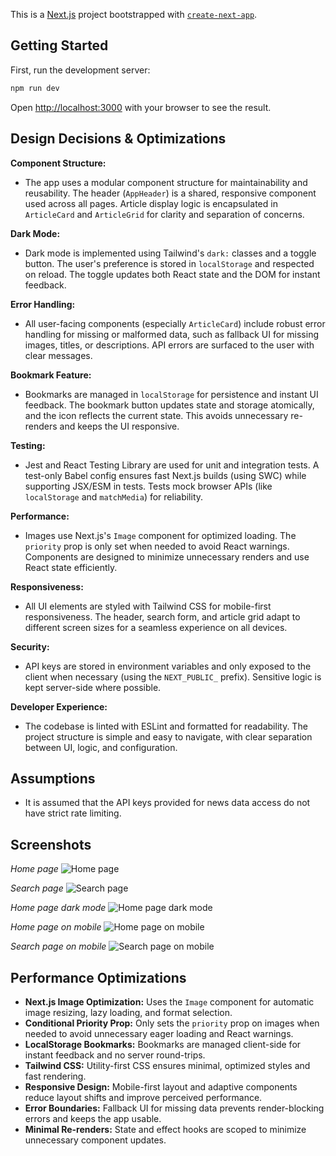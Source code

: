 This is a [Next.js](https://nextjs.org) project bootstrapped with [`create-next-app`](https://github.com/vercel/next.js/tree/canary/packages/create-next-app).

## Getting Started

First, run the development server:

```bash
npm run dev
```

Open [http://localhost:3000](http://localhost:3000) with your browser to see the result.

## Design Decisions & Optimizations

**Component Structure:**

- The app uses a modular component structure for maintainability and reusability. The header (`AppHeader`) is a shared, responsive component used across all pages. Article display logic is encapsulated in `ArticleCard` and `ArticleGrid` for clarity and separation of concerns.

**Dark Mode:**

- Dark mode is implemented using Tailwind's `dark:` classes and a toggle button. The user's preference is stored in `localStorage` and respected on reload. The toggle updates both React state and the DOM for instant feedback.

**Error Handling:**

- All user-facing components (especially `ArticleCard`) include robust error handling for missing or malformed data, such as fallback UI for missing images, titles, or descriptions. API errors are surfaced to the user with clear messages.

**Bookmark Feature:**

- Bookmarks are managed in `localStorage` for persistence and instant UI feedback. The bookmark button updates state and storage atomically, and the icon reflects the current state. This avoids unnecessary re-renders and keeps the UI responsive.

**Testing:**

- Jest and React Testing Library are used for unit and integration tests. A test-only Babel config ensures fast Next.js builds (using SWC) while supporting JSX/ESM in tests. Tests mock browser APIs (like `localStorage` and `matchMedia`) for reliability.

**Performance:**

- Images use Next.js's `Image` component for optimized loading. The `priority` prop is only set when needed to avoid React warnings. Components are designed to minimize unnecessary renders and use React state efficiently.

**Responsiveness:**

- All UI elements are styled with Tailwind CSS for mobile-first responsiveness. The header, search form, and article grid adapt to different screen sizes for a seamless experience on all devices.

**Security:**

- API keys are stored in environment variables and only exposed to the client when necessary (using the `NEXT_PUBLIC_` prefix). Sensitive logic is kept server-side where possible.

**Developer Experience:**

- The codebase is linted with ESLint and formatted for readability. The project structure is simple and easy to navigate, with clear separation between UI, logic, and configuration.

## Assumptions

- It is assumed that the API keys provided for news data access do not have strict rate limiting.

## Screenshots

_Home page_
![Home page](screenshots/home.png)

_Search page_
![Search page](screenshots/search.png)

_Home page dark mode_
![Home page dark mode](screenshots/home-dark.png)

_Home page on mobile_
![Home page on mobile](screenshots/home-mobile.png)

_Search page on mobile_
![Search page on mobile](screenshots/search-mobile.png)

## Performance Optimizations

- **Next.js Image Optimization:** Uses the `Image` component for automatic image resizing, lazy loading, and format selection.
- **Conditional Priority Prop:** Only sets the `priority` prop on images when needed to avoid unnecessary eager loading and React warnings.
- **LocalStorage Bookmarks:** Bookmarks are managed client-side for instant feedback and no server round-trips.
- **Tailwind CSS:** Utility-first CSS ensures minimal, optimized styles and fast rendering.
- **Responsive Design:** Mobile-first layout and adaptive components reduce layout shifts and improve perceived performance.
- **Error Boundaries:** Fallback UI for missing data prevents render-blocking errors and keeps the app usable.
- **Minimal Re-renders:** State and effect hooks are scoped to minimize unnecessary component updates.
